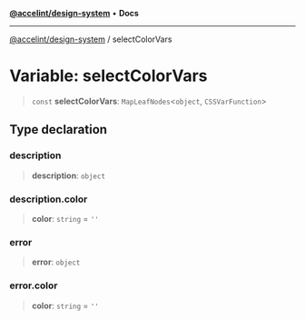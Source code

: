 [**@accelint/design-system**](../README.md) • **Docs**

***

[@accelint/design-system](../README.md) / selectColorVars

# Variable: selectColorVars

> `const` **selectColorVars**: `MapLeafNodes`\<`object`, `CSSVarFunction`\>

## Type declaration

### description

> **description**: `object`

### description.color

> **color**: `string` = `''`

### error

> **error**: `object`

### error.color

> **color**: `string` = `''`
